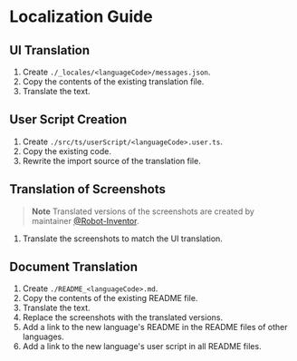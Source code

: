 # Localization Guide

## UI Translation

1. Create ``./_locales/<languageCode>/messages.json``.
2. Copy the contents of the existing translation file.
3. Translate the text.

## User Script Creation

1. Create ``./src/ts/userScript/<languageCode>.user.ts``.
2. Copy the existing code.
3. Rewrite the import source of the translation file.

## Translation of Screenshots

> **Note**
> Translated versions of the screenshots are created by maintainer [@Robot-Inventor](https://github.com/Robot-Inventor).

1. Translate the screenshots to match the UI translation.

## Document Translation

1. Create ``./README_<languageCode>.md``.
2. Copy the contents of the existing README file.
3. Translate the text.
4. Replace the screenshots with the translated versions.
5. Add a link to the new language's README in the README files of other languages.
6. Add a link to the new language's user script in all README files.
